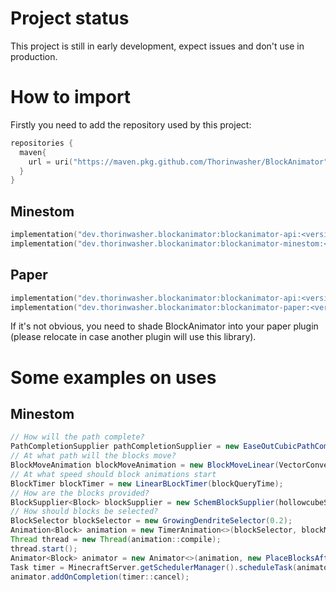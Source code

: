 # Project status
This project is still in early development, expect issues and don't use in production.

# How to import
Firstly you need to add the repository used by this project:
```kts
repositories {
  maven{
    url = uri("https://maven.pkg.github.com/Thorinwasher/BlockAnimator")
  }
}
```
## Minestom
```kts
implementation("dev.thorinwasher.blockanimator:blockanimator-api:<version>")
implementation("dev.thorinwasher.blockanimator:blockanimator-minestom:<version>")
```
## Paper
```kts
implementation("dev.thorinwasher.blockanimator:blockanimator-api:<version>")
implementation("dev.thorinwasher.blockanimator:blockanimator-paper:<version>")
```
If it's not obvious, you need to shade BlockAnimator into your paper plugin (please relocate in case another plugin will use this library).

# Some examples on uses
## Minestom
```java
// How will the path complete?
PathCompletionSupplier pathCompletionSupplier = new EaseOutCubicPathCompletionSupplier(0.2);
// At what path will the blocks move?
BlockMoveAnimation blockMoveAnimation = new BlockMoveLinear(VectorConversion.toVector3D(startingPointLocation), pathCompletionSupplier);
// At what speed should block animations start
BlockTimer blockTimer = new LinearBLockTimer(blockQueryTime);
// How are the blocks provided?
BlockSupplier<Block> blockSupplier = new SchemBlockSupplier(hollowcubeSchemInstance, rotation, cornerPoint);
// How should blocks be selected?
BlockSelector blockSelector = new GrowingDendriteSelector(0.2);
Animation<Block> animation = new TimerAnimation<>(blockSelector, blockMoveAnimation, blockSupplier, blockTimer, 100);
Thread thread = new Thread(animation::compile);
thread.start();
Animator<Block> animator = new Animator<>(animation, new PlaceBlocksAfterBlockAnimator(1000, instance));
Task timer = MinecraftServer.getSchedulerManager().scheduleTask(animator::nextTick, TaskSchedule.immediate(), TaskSchedule.tick(1));
animator.addOnCompletion(timer::cancel);
```
